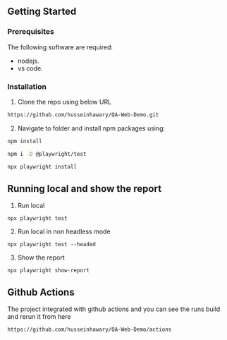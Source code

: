

## Getting Started

### Prerequisites

The following software are required:

- nodejs.
- vs code.

### Installation

1. Clone the repo using below URL

```sh
https://github.com/husseinhawary/QA-Web-Demo.git
```

2. Navigate to folder and install npm packages using:

```sh
npm install
```

```sh
npm i -D @playwright/test
```

```sh
npx playwright install
```

## Running local and show the report

1. Run local
```JS
npx playwright test
```
2. Run local in non headless mode
```JS
npx playwright test --headed
```
3. Show the report
```JS
npx playwright show-report
```

## Github Actions
  The project integrated with github actions and you can see the runs build and rerun it from here 
```JS
https://github.com/husseinhawary/QA-Web-Demo/actions
```
